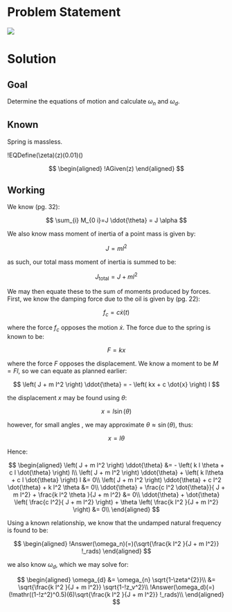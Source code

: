# Problem Statement

![](!imgdir/screenshot_PP9HT68FdaAFeyGe.png)

# Solution

## Goal

Determine the equations of motion and calculate $\omega_n$ and $\omega_d$.

## Known

Spring is massless.

!EQDefine(\zeta)(z)(0.01)()

$$
\begin{aligned}
    !AGiven(z)
\end{aligned}
$$

## Working

<!-- SOS -->

We know (pg. 32):

$$
\sum_{i} M_{0 i}=J \ddot{\theta} = J \alpha
$$

We also know mass moment of inertia of a point mass is given by:

$$
J=m l^{2}
$$

as such, our total mass moment of inertia is summed to be:

$$
J_{\text{total}} = J + m l^2
$$

We may then equate these to the sum of moments produced by forces. First, we know the damping force due to the oil is given by (pg. 22):

$$
f_{c}=c \dot{x}(t)
$$

where the force $f_c$ opposes the motion $\dot{x}$. 
The force due to the spring is known to be:

$$
F = kx
$$

where the force $F$ opposes the displacement.
We know a moment to be $M=Fl$, so we can equate as planned earlier:

$$
\left( J + m l^2 \right) \ddot{\theta} = - \left( kx + c \dot{x} \right) l
$$

the displacement $x$ may be found using $\theta$:

$$
x = l\sin{\left( \theta \right)}
$$

however, for small angles , we may approximate $\theta\approx \sin{\left( \theta \right)}$, thus:

$$
x = l\theta
$$

Hence:

$$
\begin{aligned}
    \left( J + m l^2 \right) \ddot{\theta} &= - \left( k l \theta + c l \dot{\theta} \right) l\\
    \left( J + m l^2 \right) \ddot{\theta} + \left( k l\theta + c l \dot{\theta} \right) l &= 0\\
    \left( J + m l^2 \right) \ddot{\theta} + c l^2 \dot{\theta} + k l^2 \theta  &= 0\\
    \ddot{\theta} + \frac{c l^2 \dot{\theta}}{ J + m l^2} + \frac{k l^2 \theta }{J + m l^2} &= 0\\
    \ddot{\theta} + \dot{\theta} \left( \frac{c l^2}{ J + m l^2} \right) + \theta \left( \frac{k l^2 }{J + m l^2} \right) &= 0\\
\end{aligned}
$$

Using a known relationship, we know that the undamped natural frequency is found to be:

$$
\begin{aligned}
    !Answer(\omega_n)(=)(\sqrt{\frac{k l^2 }{J + m l^2}} !_rads)
\end{aligned}
$$

we also know $\omega_d$, which we may solve for:

$$
\begin{aligned}
    \omega_{d} &= \omega_{n} \sqrt{1-\zeta^{2}}\\
    &= \sqrt{\frac{k l^2 }{J + m l^2}} \sqrt{1-!z_v^2}\\
    !Answer(\omega_d)(=)(!mathr((1-!z^2)^0.5)(6)\sqrt{\frac{k l^2 }{J + m l^2}} !_rads)\\
\end{aligned}
$$